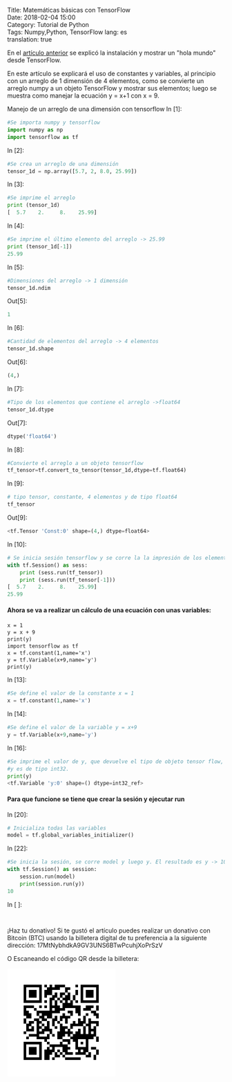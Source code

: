 Title: Matemáticas básicas con TensorFlow   
Date: 2018-02-04 15:00  
Category: Tutorial de Python  
Tags: Numpy,Python, TensorFlow
lang: es  
translation: true  

En el [artículo anterior](https://www.seraph.to/hola-mundo-desde-tensorflow.html) se explicó la instalación y mostrar un "hola mundo" desde TensorFlow.

En este artículo se explicará el uso de constantes y variables,  al principio con un arreglo de 1 dimensión de 4 elementos, como se convierte un arreglo numpy a un objeto TensorFlow y mostrar sus elementos; luego se muestra como manejar la ecuación y = x+1 con x = 9.


Manejo de un arreglo de una dimensión con tensorflow
In [1]:
```python
#Se importa numpy y tensorflow
import numpy as np
import tensorflow as tf
```
In [2]:
```python
#Se crea un arreglo de una dimensión
tensor_1d = np.array([5.7, 2, 8.0, 25.99])
```
In [3]:
```python
#Se imprime el arreglo
print (tensor_1d)
[  5.7    2.     8.    25.99]
```
In [4]:
```python
#Se imprime el último elemento del arreglo -> 25.99
print (tensor_1d[-1])
25.99
```
In [5]:
```python
#Dimensiones del arreglo -> 1 dimensión
tensor_1d.ndim
```
Out[5]:
```python
1
```
In [6]:
```python
#Cantidad de elementos del arreglo -> 4 elementos
tensor_1d.shape
```
Out[6]:
```python
(4,)
```
In [7]:
```python
#Tipo de los elementos que contiene el arreglo ->float64
tensor_1d.dtype
```
Out[7]:
```python
dtype('float64')
```
In [8]:
```python
#Convierte el arreglo a un objeto tensorflow
tf_tensor=tf.convert_to_tensor(tensor_1d,dtype=tf.float64)
```
In [9]:
```python
# tipo tensor, constante, 4 elementos y de tipo float64
tf_tensor
```
Out[9]:
```python
<tf.Tensor 'Const:0' shape=(4,) dtype=float64>
```
In [10]:
```python
# Se inicia sesión tensorflow y se corre la la impresión de los elementos
with tf.Session() as sess:
    print (sess.run(tf_tensor))
    print (sess.run(tf_tensor[-1]))
[  5.7    2.     8.    25.99]
25.99
```
#### Ahora se va a realizar un cálculo de una ecuación con unas variables:
```
x = 1  
y = x + 9  
print(y)  
import tensorflow as tf  
x = tf.constant(1,name='x')  
y = tf.Variable(x+9,name='y')  
print(y)  
``` 
In [13]:
```python
#Se define el valor de la constante x = 1
x = tf.constant(1,name='x')
```
In [14]:
```python
#Se define el valor de la variable y = x+9
y = tf.Variable(x+9,name='y')
```
In [16]:
```python
#Se imprime el valor de y, que devuelve el tipo de objeto tensor flow, la variable y, no tiene elementos
#y es de tipo int32.
print(y)
<tf.Variable 'y:0' shape=() dtype=int32_ref>
```
#### Para que funcione se tiene que crear la sesión y ejecutar run

In [20]:
```python
# Inicializa todas las variables
model = tf.global_variables_initializer()
```
In [22]:
```python
#Se inicia la sesión, se corre model y luego y. El resultado es y -> 10
with tf.Session() as session:
    session.run(model)
    print(session.run(y))
10
```
In [ ]:
```

```
 

##  ##
¡Haz tu donativo!
Si te gustó el artículo puedes realizar un donativo con Bitcoin (BTC)
usando la billetera digital de tu preferencia a la siguiente
dirección: 17MtNybhdkA9GV3UNS6BTwPcuhjXoPrSzV

O Escaneando el código QR desde la billetera:

![17MtNybhdkA9GV3UNS6BTwPcuhjXoPrSzV](./images/17MtNybhdkA9GV3UNS6BTwPcuhjXoPrSzV.png)
